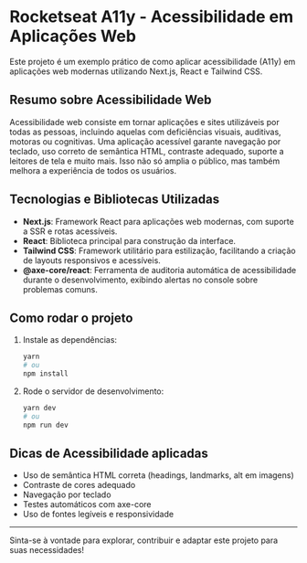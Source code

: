 
# Rocketseat A11y - Acessibilidade em Aplicações Web

Este projeto é um exemplo prático de como aplicar acessibilidade (A11y) em aplicações web modernas utilizando Next.js, React e Tailwind CSS.

## Resumo sobre Acessibilidade Web
Acessibilidade web consiste em tornar aplicações e sites utilizáveis por todas as pessoas, incluindo aquelas com deficiências visuais, auditivas, motoras ou cognitivas. Uma aplicação acessível garante navegação por teclado, uso correto de semântica HTML, contraste adequado, suporte a leitores de tela e muito mais. Isso não só amplia o público, mas também melhora a experiência de todos os usuários.

## Tecnologias e Bibliotecas Utilizadas

- **Next.js**: Framework React para aplicações web modernas, com suporte a SSR e rotas acessíveis.
- **React**: Biblioteca principal para construção da interface.
- **Tailwind CSS**: Framework utilitário para estilização, facilitando a criação de layouts responsivos e acessíveis.
- **@axe-core/react**: Ferramenta de auditoria automática de acessibilidade durante o desenvolvimento, exibindo alertas no console sobre problemas comuns.

## Como rodar o projeto

1. Instale as dependências:
	```bash
	yarn
	# ou
	npm install
	```
2. Rode o servidor de desenvolvimento:
	```bash
	yarn dev
	# ou
	npm run dev
	```

## Dicas de Acessibilidade aplicadas
- Uso de semântica HTML correta (headings, landmarks, alt em imagens)
- Contraste de cores adequado
- Navegação por teclado
- Testes automáticos com axe-core
- Uso de fontes legíveis e responsividade

---

Sinta-se à vontade para explorar, contribuir e adaptar este projeto para suas necessidades!
